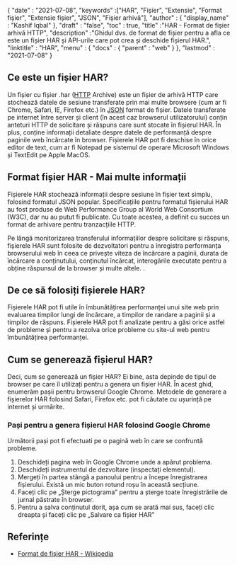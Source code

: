 {
  "date" : "2021-07-08",
  "keywords" :["HAR", "Fișier", "Extensie", "Format fișier", "Extensie fișier", "JSON", "Fișier arhivă"],
  "author" : {
    "display_name" : "Kashif Iqbal"
},
  "draft" : "false",
  "toc" : true,
  "title" :"HAR - Format de fișier arhivă HTTP",
  "description" :"Ghidul dvs. de format de fișier pentru a afla ce este un fișier HAR și API-urile care pot crea și deschide fișierul HAR.",
  "linktitle" : "HAR",
  "menu" : {
    "docs" : {
      "parent" : "web"
}
},
  "lastmod" : "2021-07-08"
}

## Ce este un fișier HAR?

Un fișier cu fișier .har ([HTTP](/ro/web/http/) Archive) este un fișier de arhivă HTTP care stochează datele de sesiune transferate prin mai multe browsere (cum ar fi Chrome, Safari, IE, Firefox etc.) în [JSON](/ro/web/json/) format de fișier. Datele transferate pe internet între server și client (în acest caz browserul utilizatorului) conțin anteturi HTTP de solicitare și răspuns care sunt stocate în fișierul HAR. În plus, conține informații detaliate despre datele de performanță despre paginile web încărcate în browser. Fișierele HAR pot fi deschise în orice editor de text, cum ar fi Notepad pe sistemul de operare Microsoft Windows și TextEdit pe Apple MacOS.

## Format fișier HAR - Mai multe informații

Fișierele HAR stochează informații despre sesiune în fișier text simplu, folosind formatul JSON popular. Specificațiile pentru formatul fișierului HAR au fost produse de Web Performance Group al World Web Consortium (W3C), dar nu au putut fi publicate. Cu toate acestea, a definit cu succes un format de arhivare pentru tranzacțiile HTTP.

Pe lângă monitorizarea transferului informațiilor despre solicitare și răspuns, fișierele HAR sunt folosite de dezvoltatori pentru a înregistra performanța browserului web în ceea ce privește viteza de încărcare a paginii, durata de încărcare a conținutului, conținutul încărcat, interogările executate pentru a obține răspunsul de la browser și multe altele. .

## De ce să folosiți fișierele HAR?

Fișierele HAR pot fi utile în îmbunătățirea performanței unui site web prin evaluarea timpilor lungi de încărcare, a timpilor de randare a paginii și a timpilor de răspuns. Fișierele HAR pot fi analizate pentru a găsi orice astfel de probleme și pentru a rezolva orice probleme cu site-ul web pentru îmbunătățirea performanței.

## Cum se generează fișierul HAR?

Deci, cum se generează un fișier HAR? Ei bine, asta depinde de tipul de browser pe care îl utilizați pentru a genera un fișier HAR. În acest ghid, enumerăm pașii pentru browserul Google Chrome. Metodele de generare a fișierelor HAR folosind Safari, Firefox etc. pot fi căutate cu ușurință pe internet și urmărite.

### Pași pentru a genera fișierul HAR folosind Google Chrome

Următorii pași pot fi efectuati pe o pagină web în care se confruntă probleme.

1. Deschideți pagina web în Google Chrome unde a apărut problema.
1. Deschideți instrumentul de dezvoltare (inspectați elementul).
1. Mergeți în partea stângă a panoului pentru a începe înregistrarea fișierului. Există un mic buton rotund roșu în această secțiune.
1. Faceți clic pe „Șterge pictograma” pentru a șterge toate înregistrările de jurnal păstrate în browser.
1. Pentru a salva conținutul dorit, așa cum se arată mai sus, faceți clic dreapta și faceți clic pe „Salvare ca fișier HAR”

## Referințe

* [Format de fișier HAR - Wikipedia](https://en.wikipedia.org/wiki/HAR_(file_format))

